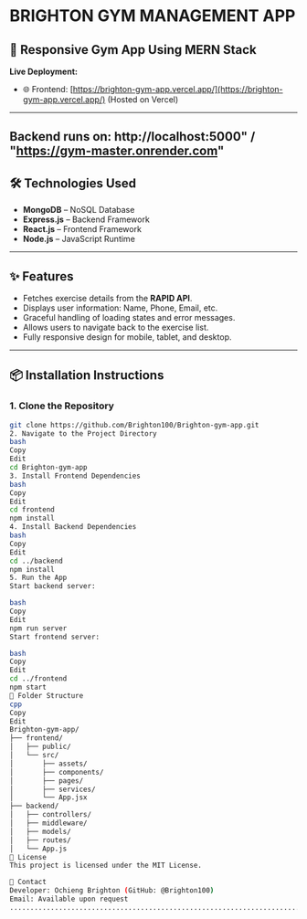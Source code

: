 # BRIGHTON GYM MANAGEMENT APP

## 🚀 Responsive Gym App Using MERN Stack

**Live Deployment:**
- 🌐 Frontend: [https://brighton-gym-app.vercel.app/](https://brighton-gym-app.vercel.app/) (Hosted on Vercel)

- ------------------------------------------------------------------------------------------------------------------------------------------------------------------
Backend runs on: http://localhost:5000" / "https://gym-master.onrender.com"
---

## 🛠️ Technologies Used

- **MongoDB** – NoSQL Database
- **Express.js** – Backend Framework
- **React.js** – Frontend Framework
- **Node.js** – JavaScript Runtime

---

## ✨ Features

- Fetches exercise details from the **RAPID API**.
- Displays user information: Name, Phone, Email, etc.
- Graceful handling of loading states and error messages.
- Allows users to navigate back to the exercise list.
- Fully responsive design for mobile, tablet, and desktop.

---

## 📦 Installation Instructions

### 1. Clone the Repository

```bash
git clone https://github.com/Brighton100/Brighton-gym-app.git
2. Navigate to the Project Directory
bash
Copy
Edit
cd Brighton-gym-app
3. Install Frontend Dependencies
bash
Copy
Edit
cd frontend
npm install
4. Install Backend Dependencies
bash
Copy
Edit
cd ../backend
npm install
5. Run the App
Start backend server:

bash
Copy
Edit
npm run server
Start frontend server:

bash
Copy
Edit
cd ../frontend
npm start
📁 Folder Structure
cpp
Copy
Edit
Brighton-gym-app/
├── frontend/
│   ├── public/
│   └── src/
│       ├── assets/
│       ├── components/
│       ├── pages/
│       ├── services/
│       └── App.jsx
├── backend/
│   ├── controllers/
│   ├── middleware/
│   ├── models/
│   ├── routes/
│   └── App.js
📃 License
This project is licensed under the MIT License.

📩 Contact
Developer: Ochieng Brighton (GitHub: @Brighton100)
Email: Available upon request 
..............................................................................................
